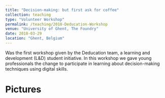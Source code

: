 ```yaml
---
title: "Decision-making: but first ask for coffee"
collection: teaching
type: "Volunteer Workshop"
permalink: /teaching/2018-Deducation-Workshop
venue: "University of Ghent, The Foundry"
date: 2018-03-29
location: "Ghent, Belgium"
---
```


Was the first workshop given by the Deducation team, a learning and development (L&D) student initiative. 
In this workshop we gave young professionals the change to participate in learning about decision-making techniques using digital skills. 

Pictures
======
